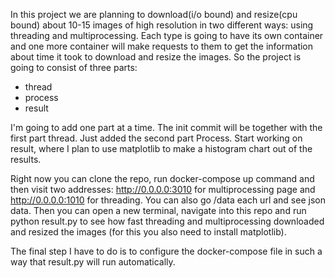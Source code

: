 In this project we are planning to download(i/o bound) and resize(cpu bound) about 10-15 images of high resolution in two different ways: using threading and multiprocessing.
Each type is going to have its own container and one more container will make requests to them to get the information about time it took to download and resize the images.
So the project is going to consist of three parts:
- thread
- process
- result

I'm going to add one part at a time. The init commit will be together with the first part thread.
Just added the second part Process. Start working on result, where I plan to use matplotlib to make a histogram chart out of the results.

Right now you can clone the repo, run docker-compose up command and then visit two addresses: http://0.0.0.0:3010 for multiprocessing page and http://0.0.0.0:1010 for threading. You can also go /data each url and see json data.
Then you can open a new terminal, navigate into this repo and run python result.py to see how fast threading and multiprocessing downloaded and resized the images (for this you also need to install matplotlib).

The final step I have to do is to configure the docker-compose file in such a way that result.py will run automatically.

